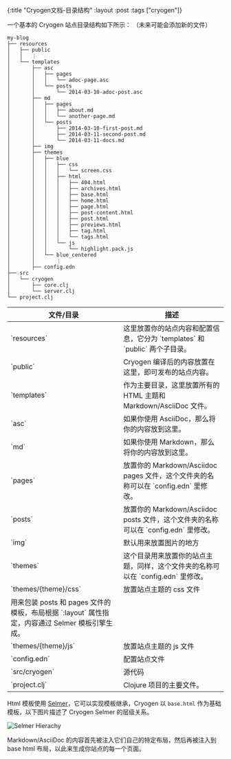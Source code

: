 {:title "Cryogen文档-目录结构"
 :layout :post
 :tags  ["cryogen"]}

一个基本的 Cryogen 站点目录结构如下所示：
（未来可能会添加新的文件）

```
my-blog
├── resources
│   ├── public
│   │   ⋮
│   └── templates
│       ├── asc
│       │   ├── pages
│       │   │   └── adoc-page.asc
│       │   └── posts
│       │       └── 2014-03-10-adoc-post.asc
│       ├── md
│       │   ├── pages
│       │   │   ├── about.md
│       │   │   └── another-page.md
│       │   └── posts
│       │       ├── 2014-03-10-first-post.md
│       │       ├── 2014-03-11-second-post.md
│       │       └── 2014-03-11-docs.md
│       ├── img
│       ├── themes
│       │   ├── blue
│       │   │   ├── css
│       │   │   │   └── screen.css
│       │   │   ├── html
│       │   │   │   ├── 404.html
│       │   │   │   ├── archives.html
│       │   │   │   ├── base.html
│       │   │   │   ├── home.html
│       │   │   │   ├── page.html
│       │   │   │   ├── post-content.html
│       │   │   │   ├── post.html
│       │   │   │   ├── previews.html
│       │   │   │   ├── tag.html
│       │   │   │   └── tags.html
│       │   │   └── js
│       │   │       └── highlight.pack.js
│       │   └── blue_centered
│       │       ⋮
│       ├── config.edn
├── src
│   └── cryogen
│       ├── core.clj
│       └── server.clj       
└── project.clj
```

<table class="table table-bordered">
<thead>
<tr>
<th>文件/目录</th>
<th>描述</th>
</tr>
</thead>
<tbody>
<tr>
<td>`resources`</td>
<td>这里放置你的站点内容和配置信息，它分为 `templates` 和 `public` 两个子目录。</td>
</tr>
<tr>
<td>`public`</td>
<td>Cryogen 编译后的内容放置在这里，即可发布的站点内容。</td>
</tr>
<tr>
<td>`templates`</td>
<td>作为主要目录，这里放置所有的 HTML 主题和 Markdown/AsciiDoc 文件。</td>
</tr>
<tr>
<td>`asc`</td>
<td>如果你使用 AsciiDoc，那么将你的内容放到这里。</td>
</tr>
<tr>
<td>`md`</td>
<td>如果你使用 Markdown，那么将你的内容放到这里。</td>
</tr>
<tr>
<td>`pages`</td>
<td>放置你的  Markdown/Asciidoc pages 文件，这个文件夹的名称可以在  `config.edn` 里修改。</td>
</tr>
<tr>
<td>`posts`</td>
<td>放置你的  Markdown/Asciidoc posts 文件，这个文件夹的名称可以在  `config.edn` 里修改。</td>
</tr>
<tr>
<td>`img`</td>
<td>默认用来放置图片的地方</td>
</tr>
<tr>
<td>`themes`</td>
<td>这个目录用来放置你的站点主题，同样，这个文件夹的名称可以在  `config.edn` 里修改。</td>
</tr>
<tr>
<td>`themes/{theme}/css`</td>
<td>放置站点主题的 css 文件</td>
</tr>
<tr>
<td>用来包装 posts 和 pages 文件的模板，布局根据 `:layout` 属性指定，内容通过 Selmer 模板引擎生成。</td>
</tr>
<tr>
<td>`themes/{theme}/js`</td>
<td>放置站点主题的 js 文件</td>
</tr>
<tr>
<td>`config.edn`</td>
<td>配置站点文件</td>
</tr>
<tr>
<td>`src/cryogen`</td>
<td>源代码</td>
</tr>
<tr>
<td>`project.clj`</td>
<td>Clojure 项目的主要文件。</td>
</tr>
</tbody>
</table>

Html 模板使用 [Selmer](https://github.com/yogthos/Selmer)，它可以实现模板继承，Cryogen 以 `base.html` 作为基础模板，以下图片描述了 Cryogen Selmer 的层级关系。

![Selmer Hierachy](http://cryogenweb.org/img/selmer-hierachy.png)

Markdown/AsciiDoc 的内容首先被注入它们自己的特定布局，然后再被注入到 base html 布局，以此来生成你站点的每一个页面。
